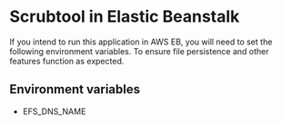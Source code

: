 # Scrubtool in Elastic Beanstalk
If you intend to run this application in AWS EB, you will need to set the following environment variables.
To ensure file persistence and other features function as expected.

## Environment variables

- EFS_DNS_NAME
